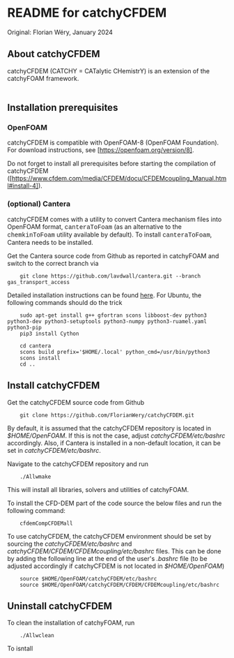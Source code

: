 # README for catchyCFDEM
Original: Florian Wéry, January 2024

## About catchyCFDEM
catchyCFDEM (CATCHY = CATalytic CHemistrY) is an extension of the catchyFOAM framework.<br/><br/>

## Installation prerequisites
### OpenFOAM
catchyCFDEM is compatible with OpenFOAM-8 (OpenFOAM Foundation). For download instructions, see [https://openfoam.org/version/8].

Do not forget to install all prerequisites before starting the compilation of catchyCFDEM ([https://www.cfdem.com/media/CFDEM/docu/CFDEMcoupling_Manual.html#install-4]).

### (optional) Cantera
catchyCFDEM comes with a utility to convert Cantera mechanism files into OpenFOAM format, <span style="font-family:Courier;">canteraToFoam</span> (as an alternative to the <span style="font-family:Courier;">chemkinToFoam</span> utility available by default). To install <span style="font-family:Courier;">canteraToFoam</span>, Cantera needs to be installed.

Get the Cantera source code from Github as reported in catchyFOAM and switch to the correct branch via
```
    git clone https://github.com/lavdwall/cantera.git --branch gas_transport_access
```

Detailed installation instructions can be found [here](https://cantera.org/install/compiling-install.html). 
For Ubuntu, the following commands should do the trick
```
    sudo apt-get install g++ gfortran scons libboost-dev python3 python3-dev python3-setuptools python3-numpy python3-ruamel.yaml python3-pip
    pip3 install Cython
    
    cd cantera
    scons build prefix='$HOME/.local' python_cmd=/usr/bin/python3
    scons install
    cd ..
```

## Install catchyCFDEM
Get the catchyCFDEM source code from Github 
```
    git clone https://github.com/FlorianWery/catchyCFDEM.git
```
By default, it is assumed that the catchyCFDEM repository is located in *$HOME/OpenFOAM*. If this is not the case, adjust *catchyCFDEM/etc/bashrc* accordingly. Also, if Cantera is installed in a non-default location, it can be set in *catchyCFDEM/etc/bashrc*.

Navigate to the catchyCFDEM repository and run
```
    ./Allwmake
```
This will install all libraries, solvers and utilities of catchyFOAM.

To install the CFD-DEM part of the code source the below files and run the following command:
```
    cfdemCompCFDEMall
```
To use catchyCFDEM, the catchyCFDEM environment should be set by sourcing the *catchyCFDEM/etc/bashrc* and *catchyCFDEM/CFDEM/CFDEMcoupling/etc/bashrc* files. This can be done by adding the following line at the end of the user's *.bashrc* file (to be adjusted accordingly if catchyCFDEM is not located in *$HOME/OpenFOAM*)
```
    source $HOME/OpenFOAM/catchyCFDEM/etc/bashrc
    source $HOME/OpenFOAM/catchyCFDEM/CFDEM/CFDEMcoupling/etc/bashrc
```

## Uninstall catchyCFDEM
To clean the installation of catchyFOAM, run
```
    ./Allwclean
```
To isntall
